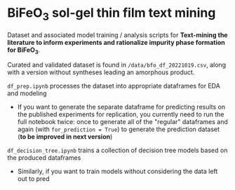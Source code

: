 # BiFeO<sub>3</sub> sol-gel thin film text mining

Dataset and associated model training / analysis scripts for __Text-mining the literature to inform experiments and rationalize impurity phase formation for BiFeO<sub>3</sub>__.

Curated and validated dataset is found in ```/data/bfo_df_20221019.csv```, along with a version without syntheses leading an amorphous product. 

```df_prep.ipynb``` processes the dataset into appropriate dataframes for EDA and modeling
* If you want to generate the separate dataframe for predicting results on the published experiments for replication, you currently need to run the full notebook twice: once to generate all of the "regular" dataframes and again (with ```for_prediction = True```) to generate the prediction dataset (__to be improved in next version__)

```df_decision_tree.ipynb``` trains a collection of decision tree models based on the produced dataframes
* Similarly, if you want to train models without considering the data left out to pred


```python

```
